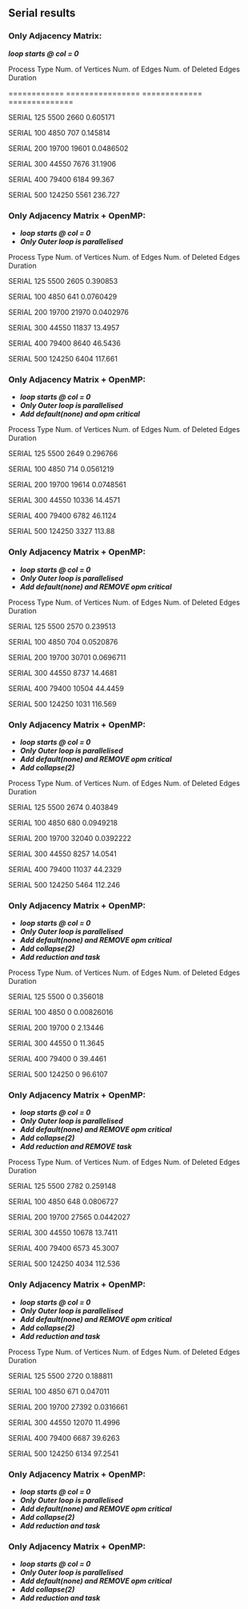 ## Serial results

### Only Adjacency Matrix:
***loop starts @ col = 0***

Process Type      Num. of Vertices      Num. of Edges      Num. of Deleted Edges      Duration

============      ================      =============       ==============  

SERIAL               125                5500                  2660                    0.605171

SERIAL               100                4850                  707                    0.145814

SERIAL               200                19700                  19601                    0.0486502

SERIAL               300                44550                  7676                    31.1906

SERIAL               400                79400                  6184                    99.367

SERIAL               500                124250                  5561                    236.727


### Only Adjacency Matrix + OpenMP:
- ***loop starts @ col = 0***
- ***Only Outer loop is parallelised***

Process Type      Num. of Vertices      Num. of Edges      Num. of Deleted Edges      Duration

SERIAL               125                5500                  2605                    0.390853

SERIAL               100                4850                  641                    0.0760429

SERIAL               200                19700                  21970                    0.0402976

SERIAL               300                44550                  11837                    13.4957

SERIAL               400                79400                  8640                    46.5436

SERIAL               500                124250                  6404                    117.661


### Only Adjacency Matrix + OpenMP:
- ***loop starts @ col = 0***
- ***Only Outer loop is parallelised***
-  ***Add default(none) and opm critical***

Process Type      Num. of Vertices      Num. of Edges      Num. of Deleted Edges      Duration

SERIAL               125                5500                  2649                    0.296766

SERIAL               100                4850                  714                    0.0561219

SERIAL               200                19700                  19614                    0.0748561

SERIAL               300                44550                  10336                    14.4571

SERIAL               400                79400                  6782                    46.1124

SERIAL               500                124250                  3327                    113.88


### Only Adjacency Matrix + OpenMP:
- ***loop starts @ col = 0***
- ***Only Outer loop is parallelised***
- ***Add default(none) and REMOVE opm critical***


Process Type      Num. of Vertices      Num. of Edges      Num. of Deleted Edges      Duration

SERIAL               125                5500                  2570                    0.239513

SERIAL               100                4850                  704                    0.0520876

SERIAL               200                19700                  30701                    0.0696711

SERIAL               300                44550                  8737                    14.4681

SERIAL               400                79400                  10504                    44.4459

SERIAL               500                124250                  1031                    116.569


### Only Adjacency Matrix + OpenMP:
- ***loop starts @ col = 0***
- ***Only Outer loop is parallelised***
- ***Add default(none) and REMOVE opm critical***
- ***Add collapse(2)***


Process Type      Num. of Vertices      Num. of Edges      Num. of Deleted Edges      Duration

SERIAL               125                5500                  2674                    0.403849

SERIAL               100                4850                  680                    0.0949218

SERIAL               200                19700                  32040                    0.0392222

SERIAL               300                44550                  8257                    14.0541

SERIAL               400                79400                  11037                    44.2329

SERIAL               500                124250                  5464                    112.246


### Only Adjacency Matrix + OpenMP:
- ***loop starts @ col = 0***
- ***Only Outer loop is parallelised***
- ***Add default(none) and REMOVE opm critical***
- ***Add collapse(2)***
- ***Add reduction and task***

Process Type      Num. of Vertices      Num. of Edges      Num. of Deleted Edges      Duration

SERIAL               125                5500                  0                    0.356018

SERIAL               100                4850                  0                    0.00826016

SERIAL               200                19700                  0                    2.13446

SERIAL               300                44550                  0                    11.3645

SERIAL               400                79400                  0                    39.4461

SERIAL               500                124250                  0                    96.6107


### Only Adjacency Matrix + OpenMP:
- ***loop starts @ col = 0***
- ***Only Outer loop is parallelised***
- ***Add default(none) and REMOVE opm critical***
- ***Add collapse(2)***
- ***Add reduction and REMOVE task***

Process Type      Num. of Vertices      Num. of Edges      Num. of Deleted Edges      Duration

SERIAL               125                5500                  2782                    0.259148

SERIAL               100                4850                  648                    0.0806727

SERIAL               200                19700                  27565                    0.0442027

SERIAL               300                44550                  10678                    13.7411

SERIAL               400                79400                  6573                    45.3007

SERIAL               500                124250                  4034                    112.536

### Only Adjacency Matrix + OpenMP:
- ***loop starts @ col = 0***
- ***Only Outer loop is parallelised***
- ***Add default(none) and REMOVE opm critical***
- ***Add collapse(2)***
- ***Add reduction and task***


Process Type      Num. of Vertices      Num. of Edges      Num. of Deleted Edges      Duration

SERIAL               125                5500                  2720                    0.188811

SERIAL               100                4850                  671                    0.047011

SERIAL               200                19700                  27392                    0.0316661

SERIAL               300                44550                  12070                    11.4996

SERIAL               400                79400                  6687                    39.6263

SERIAL               500                124250                  6134                    97.2541


### Only Adjacency Matrix + OpenMP:
- ***loop starts @ col = 0***
- ***Only Outer loop is parallelised***
- ***Add default(none) and REMOVE opm critical***
- ***Add collapse(2)***
- ***Add reduction and task***



### Only Adjacency Matrix + OpenMP:
- ***loop starts @ col = 0***
- ***Only Outer loop is parallelised***
- ***Add default(none) and REMOVE opm critical***
- ***Add collapse(2)***
- ***Add reduction and task***



